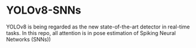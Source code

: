 # YOLOv8-SNNs
YOLOv8 is being regarded as the new state-of-the-art detector in real-time tasks. In this repo, all attention is in pose estimation of Spiking Neural Networks (SNNs))
